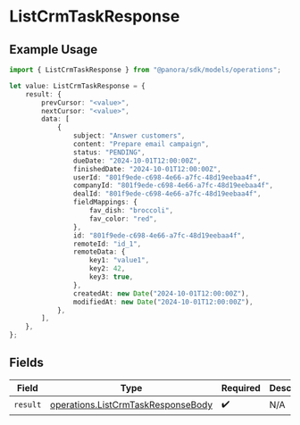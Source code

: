 # ListCrmTaskResponse

## Example Usage

```typescript
import { ListCrmTaskResponse } from "@panora/sdk/models/operations";

let value: ListCrmTaskResponse = {
    result: {
        prevCursor: "<value>",
        nextCursor: "<value>",
        data: [
            {
                subject: "Answer customers",
                content: "Prepare email campaign",
                status: "PENDING",
                dueDate: "2024-10-01T12:00:00Z",
                finishedDate: "2024-10-01T12:00:00Z",
                userId: "801f9ede-c698-4e66-a7fc-48d19eebaa4f",
                companyId: "801f9ede-c698-4e66-a7fc-48d19eebaa4f",
                dealId: "801f9ede-c698-4e66-a7fc-48d19eebaa4f",
                fieldMappings: {
                    fav_dish: "broccoli",
                    fav_color: "red",
                },
                id: "801f9ede-c698-4e66-a7fc-48d19eebaa4f",
                remoteId: "id_1",
                remoteData: {
                    key1: "value1",
                    key2: 42,
                    key3: true,
                },
                createdAt: new Date("2024-10-01T12:00:00Z"),
                modifiedAt: new Date("2024-10-01T12:00:00Z"),
            },
        ],
    },
};
```

## Fields

| Field                                                                                    | Type                                                                                     | Required                                                                                 | Description                                                                              |
| ---------------------------------------------------------------------------------------- | ---------------------------------------------------------------------------------------- | ---------------------------------------------------------------------------------------- | ---------------------------------------------------------------------------------------- |
| `result`                                                                                 | [operations.ListCrmTaskResponseBody](../../models/operations/listcrmtaskresponsebody.md) | :heavy_check_mark:                                                                       | N/A                                                                                      |
